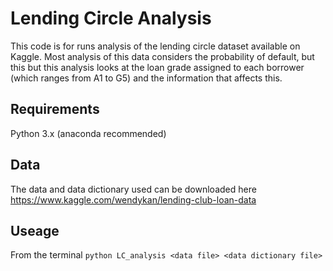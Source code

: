 # Lending Circle Analysis
This code is for runs analysis of the lending circle dataset available on Kaggle. Most analysis of this data considers the probability of default, but this but this analysis looks at the loan grade assigned to each borrower (which ranges from A1 to G5) and the information that affects this.

## Requirements
Python 3.x (anaconda recommended)

## Data
The data and data dictionary used can be downloaded here https://www.kaggle.com/wendykan/lending-club-loan-data

## Useage
From the terminal
`python LC_analysis <data file> <data dictionary file>`
